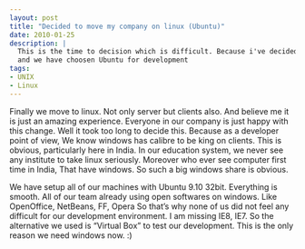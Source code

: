 ```yaml
---
layout: post
title: "Decided to move my company on linux (Ubuntu)"
date: 2010-01-25
description: |
  This is the time to decision which is difficult. Because i've decided to move our entire company on linux destribution.
  and we have choosen Ubuntu for development 
tags:
- UNIX
- Linux
---
```


Finally we move to linux. Not only server but clients also. And believe me it is just an amazing experience. Everyone in our 
company is just happy with this change. Well it took too long to decide this. Because as a developer point of view, We know 
windows has calibre to be king on clients. This is obvious, particularly here in India. In our education system, we never 
see any institute to take linux seriously. Moreover who ever see computer first time in India, That have windows. So such a 
big windows share is obvious.
<!--more-->
We have setup all of our machines with Ubuntu 9.10 32bit. Everything is smooth. All of our team already using open softwares 
on windows. Like OpenOffice, NetBeans, FF, Opera So that’s why none of us did not feel any difficult for our development 
environment. I am missing IE8, IE7. So the alternative we used is “Virtual Box” to test our development. This is the only 
reason we need windows now. :)
